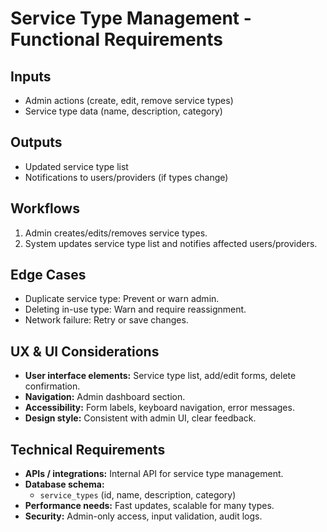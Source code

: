 # Service Type Management - Functional Requirements

## Inputs
- Admin actions (create, edit, remove service types)
- Service type data (name, description, category)

## Outputs
- Updated service type list
- Notifications to users/providers (if types change)

## Workflows
1. Admin creates/edits/removes service types.
2. System updates service type list and notifies affected users/providers.

## Edge Cases
- Duplicate service type: Prevent or warn admin.
- Deleting in-use type: Warn and require reassignment.
- Network failure: Retry or save changes.

## UX & UI Considerations
- **User interface elements:** Service type list, add/edit forms, delete confirmation.
- **Navigation:** Admin dashboard section.
- **Accessibility:** Form labels, keyboard navigation, error messages.
- **Design style:** Consistent with admin UI, clear feedback.

## Technical Requirements
- **APIs / integrations:** Internal API for service type management.
- **Database schema:**
  - `service_types` (id, name, description, category)
- **Performance needs:** Fast updates, scalable for many types.
- **Security:** Admin-only access, input validation, audit logs.
